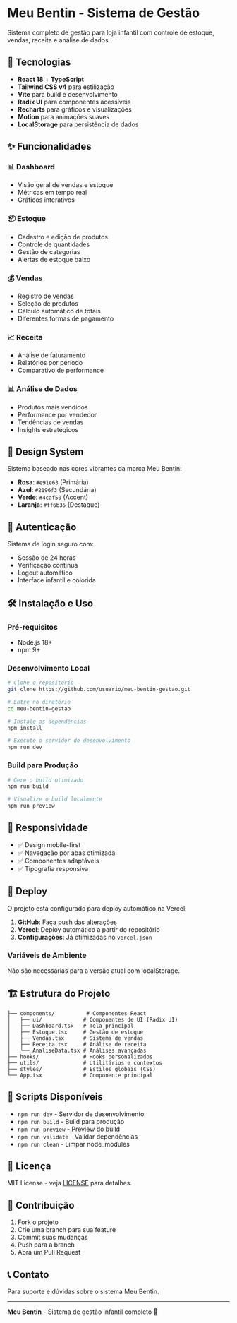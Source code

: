 # Meu Bentin - Sistema de Gestão

Sistema completo de gestão para loja infantil com controle de estoque, vendas, receita e análise de dados.

## 🚀 Tecnologias

- **React 18** + **TypeScript** 
- **Tailwind CSS v4** para estilização
- **Vite** para build e desenvolvimento
- **Radix UI** para componentes acessíveis
- **Recharts** para gráficos e visualizações
- **Motion** para animações suaves
- **LocalStorage** para persistência de dados

## ✨ Funcionalidades

### 📊 Dashboard
- Visão geral de vendas e estoque
- Métricas em tempo real
- Gráficos interativos

### 📦 Estoque
- Cadastro e edição de produtos
- Controle de quantidades
- Gestão de categorias
- Alertas de estoque baixo

### 💰 Vendas
- Registro de vendas
- Seleção de produtos
- Cálculo automático de totais
- Diferentes formas de pagamento

### 📈 Receita
- Análise de faturamento
- Relatórios por período
- Comparativo de performance

### 📊 Análise de Dados
- Produtos mais vendidos
- Performance por vendedor
- Tendências de vendas
- Insights estratégicos

## 🎨 Design System

Sistema baseado nas cores vibrantes da marca Meu Bentin:
- **Rosa**: `#e91e63` (Primária)
- **Azul**: `#2196f3` (Secundária)  
- **Verde**: `#4caf50` (Accent)
- **Laranja**: `#ff6b35` (Destaque)

## 🔐 Autenticação

Sistema de login seguro com:
- Sessão de 24 horas
- Verificação contínua
- Logout automático
- Interface infantil e colorida

## 🛠️ Instalação e Uso

### Pré-requisitos
- Node.js 18+
- npm 9+

### Desenvolvimento Local
```bash
# Clone o repositório
git clone https://github.com/usuario/meu-bentin-gestao.git

# Entre no diretório
cd meu-bentin-gestao

# Instale as dependências
npm install

# Execute o servidor de desenvolvimento
npm run dev
```

### Build para Produção
```bash
# Gere o build otimizado
npm run build

# Visualize o build localmente
npm run preview
```

## 📱 Responsividade

- ✅ Design mobile-first
- ✅ Navegação por abas otimizada
- ✅ Componentes adaptáveis
- ✅ Tipografia responsiva

## 🚀 Deploy

O projeto está configurado para deploy automático na Vercel:

1. **GitHub**: Faça push das alterações
2. **Vercel**: Deploy automático a partir do repositório
3. **Configurações**: Já otimizadas no `vercel.json`

### Variáveis de Ambiente
Não são necessárias para a versão atual com localStorage.

## 🏗️ Estrutura do Projeto

```
├── components/          # Componentes React
│   ├── ui/             # Componentes de UI (Radix UI)
│   ├── Dashboard.tsx   # Tela principal
│   ├── Estoque.tsx     # Gestão de estoque
│   ├── Vendas.tsx      # Sistema de vendas
│   ├── Receita.tsx     # Análise de receita
│   └── AnaliseData.tsx # Análises avançadas
├── hooks/              # Hooks personalizados
├── utils/              # Utilitários e contextos
├── styles/             # Estilos globais (CSS)
└── App.tsx             # Componente principal
```

## 🔧 Scripts Disponíveis

- `npm run dev` - Servidor de desenvolvimento
- `npm run build` - Build para produção
- `npm run preview` - Preview do build
- `npm run validate` - Validar dependências
- `npm run clean` - Limpar node_modules

## 📄 Licença

MIT License - veja [LICENSE](LICENSE) para detalhes.

## 🤝 Contribuição

1. Fork o projeto
2. Crie uma branch para sua feature
3. Commit suas mudanças
4. Push para a branch
5. Abra um Pull Request

## 📞 Contato

Para suporte e dúvidas sobre o sistema Meu Bentin.

---

**Meu Bentin** - Sistema de gestão infantil completo 🎈